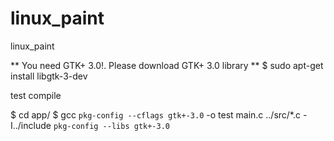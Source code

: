 # linux_paint
linux_paint

** You need GTK+ 3.0!. Please download GTK+ 3.0 library **
$ sudo apt-get install libgtk-3-dev

test compile 

$ cd app/
$ gcc `pkg-config --cflags gtk+-3.0` -o test main.c ../src/*.c -I../include `pkg-config --libs gtk+-3.0`
